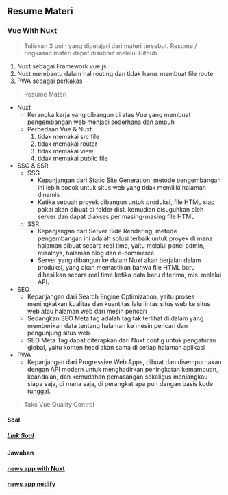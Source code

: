 ## Resume Materi 
### Vue With Nuxt

> Tuliskan 3 poin yang dipelajari dari materi tersebut. Resume / ringkasan materi dapat disubmit melalui Github
1.  Nuxt sebagai Framework vue js
2.  Nuxt membantu dalam hal routing dan tidak harus membuat file route
3.  PWA sebagai perkakas

> Resume Materi
-   Nuxt
    -   Kerangka kerja yang dibangun di atas Vue yang membuat pengembangan web menjadi sederhana dan ampuh
    -   Perbedaan Vue & Nuxt :
        1.  tidak memakai src file
        2.  tidak memakai router
        3.  tidak memakai view
        3.  tidak memakai public file
-   SSG & SSR
    -   SSG
        -   Kepanjangan dari Static Site Generation, metode pengembangan ini lebih cocok untuk situs web yang tidak memiliki halaman dinamis
        -   Ketika sebuah proyek dibangun untuk produksi, file HTML siap pakai akan dibuat di folder dist, kemudian disuguhkan oleh server dan dapat diakses per masing-masing file HTML
    -   SSR
        -   Kepanjangan dari Server Side Rendering, metode pengembangan ini adalah solusi terbaik untuk proyek di mana halaman dibuat secara real time, yaitu melalui panel admin, misalnya, halaman blog dan e-commerce.
        -   Server yang dibangun ke dalam Nuxt akan berjalan dalam produksi, yang akan memastikan bahwa file HTML baru dihasilkan secara real time ketika data baru diterima, mis. melalui API.
-   SEO
    -   Kepanjangan dari Search Engine Optimization, yaitu proses meningkatkan kualitas dan kuantitas lalu lintas situs web ke situs web atau halaman web dari mesin pencari
    -   Sedangkan SEO Meta tag adalah tag tak terlihat di dalam <head> yang memberikan data tentang halaman ke mesin pencari dan pengunjung situs web
    -   SEO Meta Tag dapat diterapkan dari Nuxt config untuk pengaturan global, yaitu konten head akan sama di setiap halaman aplikasi
-   PWA
    -   Kepanjangan dari Progressive Web Apps, dibuat dan disempurnakan dengan API modern untuk menghadirkan peningkatan kemampuan, keandalan, dan kemudahan pemasangan sekaligus menjangkau siapa saja, di mana saja, di perangkat apa pun dengan basis kode tunggal.

> Taks Vue Quality Control
#### Soal
##### [Link Soal](https://docs.google.com/presentation/d/1mCytOsTqyzEuFrnaKMhe3U-5CTH4K9MNQoPxjmWB-qI/edit#slide=id.g8bce5440c3_0_0)

#### Jawaban
#### [news app with Nuxt](../news-nuxt/pages/index.vue)
#### [news app netlify](https://news-app-nuxt-abd-aziz.netlify.app/)